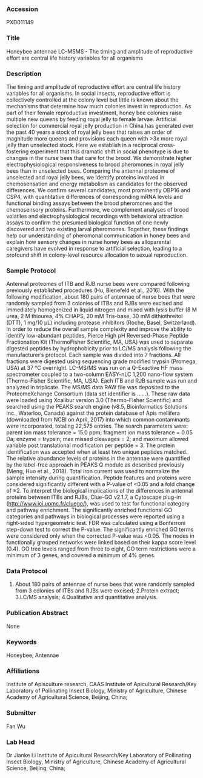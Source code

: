 ### Accession
PXD011149

### Title
Honeybee antennae LC-MSMS - The timing and amplitude of reproductive effort are central life history variables for all organisms

### Description
The timing and amplitude of reproductive effort are central life history variables for all organisms. In social insects, reproductive effort is collectively controlled at the colony level but little is known about the mechanisms that determine how much colonies invest in reproduction. As part of their female reproductive investment, honey bee colonies raise multiple new queens by feeding royal jelly to female larvae. Artificial selection for commercial royal jelly production in China has generated over the past 40 years a stock of royal jelly bees that raises an order of magnitude more queens and provisions each queen with >3x more royal jelly than unselected stock. Here we establish in a reciprocal cross-fostering experiment that this dramatic shift in social phenotype is due to changes in the nurse bees that care for the brood. We demonstrate higher electrophysiological responsiveness to brood pheromones in royal jelly bees than in unselected bees. Comparing the antennal proteome of unselected and royal jelly bees, we identify proteins involved in chemosensation and energy metabolism as candidates for the observed differences. We confirm several candidates, most prominently OBP16 and CSP4, with quantitative differences of corresponding mRNA levels and functional binding assays between the brood pheromones and the chemosensory proteins. Furthermore, we complement analyses of brood volatiles and electrophysiological recordings with behavioral attraction assays to confirm the presumed biological function of one newly discovered and two existing larval pheromones. Together, these findings help our understanding of pheromonal communication in honey bees and explain how sensory changes in nurse honey bees as alloparental caregivers have evolved in response to artificial selection, leading to a profound shift in colony-level resource allocation to sexual reproduction.

### Sample Protocol
Antennal proteomes of ITB and RJB nurse bees were compared following previously established procedures (Hu, Bienefeld et al., 2016). With the following modification, about 180 pairs of antennae of nurse bees that were randomly sampled from 3 colonies of ITBs and RJBs were excised and immediately homogenized in liquid nitrogen and mixed with lysis buffer (8 M urea, 2 M thiourea, 4% CHAPS, 20 mM Tris-base, 30 mM dithiothreitol (DTT), 1 mg/10 μL) including protease inhibitors (Roche, Basel, Switzerland). In order to reduce the overall sample complexity and improve the ability to identify low-abundant peptides, Pierce High pH Reversed-Phase Peptide Fractionation Kit (ThermoFisher Scientific, MA, USA) was used to separate digested peptides by hydrophobicity prior to LC/MS analysis following the manufacturer’s protocol. Each sample was divided into 7 fractions. All fractions were digested using sequencing grade modified trypsin (Promega, USA) at 37 °C overnight. LC-MS/MS was run on a Q-Exactive HF mass spectrometer coupled to a two-column EASY-nLC 1,200 nano-flow system (Thermo-Fisher Scientific, MA, USA). Each ITB and RJB sample was run and analyzed in triplicate. The MS/MS data RAW file was deposited to the ProteomeXchange Consortium (data set identifier is ……). These raw data were loaded using Xcalibur version 3.0 (Thermo-Fisher Scientific) and searched using the PEAKS search engine (v8.5, Bioinformatics Solutions Inc., Waterloo, Canada) against the protein database of Apis mellifera (downloaded from NCBI on April, 2017) into which common contaminants were incorporated, totaling 22,575 entries. The search parameters were: parent ion mass tolerance = 15.0 ppm; fragment ion mass tolerance = 0.05 Da; enzyme = trypsin; max missed cleavages = 2; and maximum allowed variable post translational modification per peptide = 3. The protein identification was accepted when at least two unique peptides matched. The relative abundance levels of proteins in the antennae were quantified by the label-free approach in PEAKS Q module as described previously (Meng, Huo et al., 2018). Total iron current was used to normalize the sample intensity during quantification. Peptide features and proteins were considered significantly different with a P-value of <0.05 and a fold change of ≥2. To interpret the biological implications of the differences in antennal proteins between ITBs and RJBs, Clue-GO v2.1.7, a Cytoscape plug-in (http://www.ici.upmc.fr/cluego/), was used to test for functional category and pathway enrichment. The significantly enriched functional GO categories and pathways in biological processes were reported using a right-sided hypergeometric test. FDR was calculated using a Bonferroni step-down test to correct the P-value. The significantly enriched GO terms were considered only when the corrected P-value was <0.05. The nodes in functionally grouped networks were linked based on their kappa score level (0.4). GO tree levels ranged from three to eight, GO term restrictions were a minimum of 3 genes, and covered a minimum of 4% genes.

### Data Protocol
1. About 180 pairs of antennae of nurse bees that were randomly sampled from 3 colonies of ITBs and RJBs were excised; 2.Protein extract; 3.LC/MS analysis; 4.Qualitative and quantitative analysis.

### Publication Abstract
None

### Keywords
Honeybee, Antennae

### Affiliations
Institute of Apisculture research, CAAS
Institute of Apicultural Research/Key Laboratory of Pollinating Insect Biology, Ministry of Agriculture, Chinese Academy of Agricultural Science, Beijing, China;

### Submitter
Fan Wu

### Lab Head
Dr Jianke Li
Institute of Apicultural Research/Key Laboratory of Pollinating Insect Biology, Ministry of Agriculture, Chinese Academy of Agricultural Science, Beijing, China;


